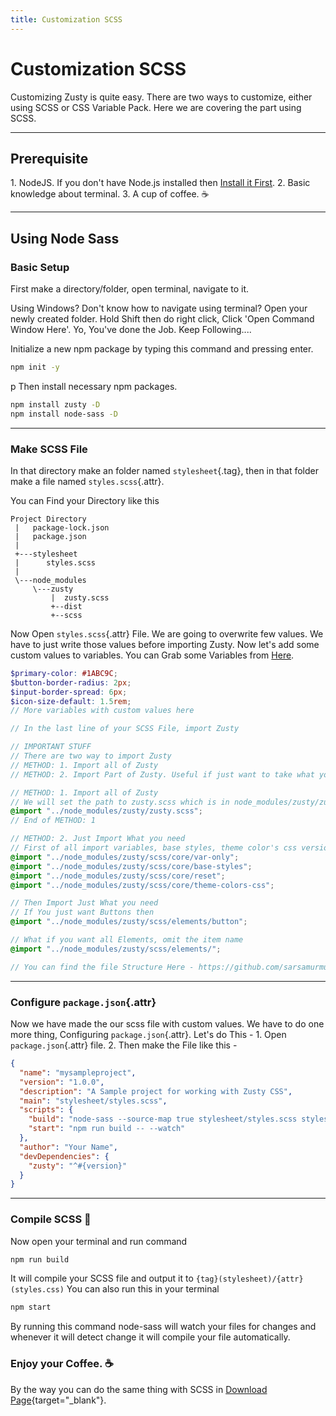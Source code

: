 ```yaml
---
title: Customization SCSS
---
```


# Customization SCSS
Customizing Zusty is quite easy. There are two ways to customize, either using SCSS or CSS Variable Pack. Here we are covering the part using SCSS.

---


## Prerequisite
1\. NodeJS. If you don't have Node.js installed then [Install it First](https://nodejs.org/en/download/).
2\. Basic knowledge about terminal.
3\. A cup of coffee. &#x2615; <br>

---


## Using Node Sass
### Basic Setup
First make a directory/folder, open terminal, navigate to it.

Using Windows? Don't know how to navigate using terminal? Open your newly created folder. Hold Shift then do right click, Click 'Open Command Window Here'. Yo, You've done the Job. Keep Following....

Initialize a new npm package by typing this command and pressing enter.
```bash
npm init -y
```
p Then install necessary npm packages.
```bash
npm install zusty -D
npm install node-sass -D
```
---


### Make SCSS File
In that directory make an folder named `stylesheet`{.tag}, then in that folder make a file named `styles.scss`{.attr}.

You can Find your Directory like this
```
Project Directory
 |   package-lock.json
 |   package.json
 |
 +---stylesheet
 |      styles.scss
 |
 \---node_modules
     \---zusty
         |  zusty.scss
         +--dist
         +--scss
```
Now Open `styles.scss`{.attr} File. We are going to overwrite few values. We have to just write those values before importing Zusty. Now let's add some custom values to variables. You can Grab some Variables from [Here](variables).
```scss
$primary-color: #1ABC9C;
$button-border-radius: 2px;
$input-border-spread: 6px;
$icon-size-default: 1.5rem;
// More variables with custom values here

// In the last line of your SCSS File, import Zusty

// IMPORTANT STUFF
// There are two way to import Zusty
// METHOD: 1. Import all of Zusty
// METHOD: 2. Import Part of Zusty. Useful if just want to take what you want.

// METHOD: 1. Import all of Zusty
// We will set the path to zusty.scss which is in node_modules/zusty/zusty.scss
@import "../node_modules/zusty/zusty.scss";
// End of METHOD: 1

// METHOD: 2. Just Import What you need
// First of all import variables, base styles, theme color's css version and reset
@import "../node_modules/zusty/scss/core/var-only";
@import "../node_modules/zusty/scss/core/base-styles";
@import "../node_modules/zusty/scss/core/reset";
@import "../node_modules/zusty/scss/core/theme-colors-css";

// Then Import Just What you need
// If You just want Buttons then
@import "../node_modules/zusty/scss/elements/button";

// What if you want all Elements, omit the item name
@import "../node_modules/zusty/scss/elements/";

// You can find the file Structure Here - https://github.com/sarsamurmu/zusty
```
---


### Configure `package.json`{.attr}
Now we have made the our scss file with custom values. We have to do one more thing, Configuring `package.json`{.attr}. Let's do This -
1\. Open `package.json`{.attr} file.
2\. Then make the File like this -
```json
{
  "name": "mysampleproject",
  "version": "1.0.0",
  "description": "A Sample project for working with Zusty CSS",
  "main": "stylesheet/styles.scss",
  "scripts": {
    "build": "node-sass --source-map true stylesheet/styles.scss stylesheet/styles.css",
    "start": "npm run build -- --watch"
  },
  "author": "Your Name",
  "devDependencies": {
    "zusty": "^#{version}"
  }
}
```
---


### Compile SCSS 🎉
Now open your terminal and run command
```bash
npm run build
```
It will compile your SCSS file and output it to `{tag}(stylesheet)/{attr}(styles.css)`
You can also run this in your terminal
```bash
npm start
```
By running this command node-sass will watch your files for changes and whenever it will detect change it will compile your file automatically.

### Enjoy your Coffee. ☕

By the way you can do the same thing with SCSS in [Download Page](/download){target="_blank"}.
